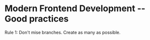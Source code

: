 # Modern Frontend Development -- Good practices

Rule 1: Don't mise branches. Create as many as possible.